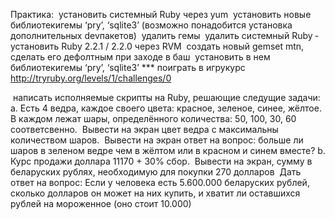 Практика: 
­ установить системный Ruby через yum 
­ установить новые библиотеки­гемы ‘pry’, ‘sqlite3’ (возможно понадобится 
установка дополнительных dev­пакетов) 
­ удалить гемы 
­ удалить системный Ruby 
­ установить Ruby 2.2.1 / 2.2.0 через RVM 
­ создать новый gemset mtn, сделать его дефолтным при заходе в баш 
­ установить в нем библиотеки­гемы ‘pry’, ‘sqlite3’ 
*** поиграть в игру­курс​
  ​
http://tryruby.org/levels/1/challenges/0 
 
­ написать исполняемые скрипты на Ruby, решающие следущие задачи: 
a. Есть 4 ведра, каждое своего цвета: красное, зеленое, синее, жёлтое. В каждом 
лежат шары, определённого количества: 50, 100, 30, 60 соответсвенно. 
­ Вывести на экран цвет ведра с максимальны количеством шаров. 
­ Вывести на экран ответ на вопрос: больше ли шаров в зеленом ведре  чем в 
жёлтом или в красном и синем вместе? 
b. Курс продажи доллара 11170 + 30% сбор. 
­ Вывести на экран, сумму в беларуских рублях, необходимую для покупки 270 
долларов ­ Дать ответ на вопрос: Если у человека есть 5.600.000 беларуских рублей, 
сколько долларов он может на них купить, и хватит ли оставшихся рублей на 
мороженное (оно стоит 10.000) 
